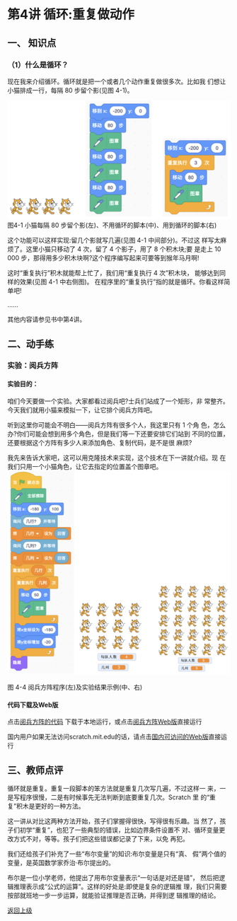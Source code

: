 # 第4讲 循环:重复做动作

## 一、	知识点

### （1）什么是循环？


现在我来介绍循环。循环就是把一个或者几个动作重复做很多次。比如我 们想让小猫排成一行，每隔 80 步留个影(见图 4-1)。
     
![图4-1](Figures/Lec4-1.png)
图4-1 小猫每隔 80 步留个影(左)、不用循环的脚本(中)、用到循环的脚本(右)

这个功能可以这样实现:留几个影就写几遍(见图 4-1 中间部分)。不过这 样写太麻烦了。这里小猫只移动了 4 次，留了 4 个影子，用了 8 个积木块;要 是走上 10 000 步，那得用多少积木块啊?这个程序编写起来可要等到猴年马月啊!

这时“重复执行”积木就能帮上忙了，我们用“重复执行 4 次”积木块， 能够达到同样的效果(见图 4-1 中右侧图)。
在程序里的“重复执行”指的就是循环。你看这样简单吧!

......

其他内容请参见书中第4讲。

## 二、动手练

### 实验：阅兵方阵

#### 实验目的：

咱们今天要做一个实验。大家都看过阅兵吧?士兵们站成了一个矩形，非 常整齐。今天我们就用小猫来模拟一下，让它排个阅兵方阵吧。

听到这里你可能会不明白——阅兵方阵有很多个人，我这里只有 1 个角 色，怎么办?你们可能会想到用多个角色，但是我们等一下还要安排它们站到 不同的位置，还要根据这个方阵有多少人来添加角色、复制代码，是不是很 麻烦?

我先来告诉大家吧，这可以用克隆技术来实现，这个技术在下一讲就介绍。现 在我们只用一个小猫角色，让它去指定的位置盖个图章吧。
![图4-4](Figures/Lec4-4.png)

图 4-4 阅兵方阵程序(左)及实验结果示例(中、右)

#### 代码下载及Web版

点击[阅兵方阵的代码](Code/第4讲-阅兵方阵.sb3) 下载于本地运行，或点击[阅兵方阵Web版](https://scratch.mit.edu/projects/683231883/)直接运行


国内用户如果无法访问scratch.mit.edu的话，请点击[国内可访问的Web版](https://mblock.makeblock.com/project/1433916)直接运行


## 三、教师点评

循环就是重复。重复一段脚本的笨方法就是重复几次写几遍，不过这样一 来，一是写程序很慢，二是有时候事先无法判断到底要重复几次。Scratch 里 的“重复”积木是更好的一种方法。

这一讲从对比这两种方法开始，孩子们掌握得很快，写得很有乐趣。当 然了，孩子们初学“重复”，也犯了一些典型的错误，比如边界条件设置不 对、循环变量更改方式不对，等等。孩子们把这些错误都记录了下来，以免 再犯。

我们还给孩子们补充了一些“布尔变量”的知识:布尔变量是只有“真、 假”两个值的变量，是英国数学家乔治·布尔提出的。

布尔是一位小学老师，他提出了用布尔变量表示“一句话是对还是错”， 然后把逻辑推理表示成“公式的运算”。这样的好处是:即使是复杂的逻辑推 理，我们只需要按部就班地一步一步运算，就能验证推理是否正确，并得到逻 辑推理的结论。

[返回上级](index.md)


